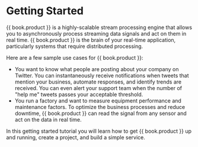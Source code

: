 # Getting Started

{{ book.product }} is a highly-scalable stream processing engine that allows you to asynchronously process streaming data signals and act on them in real time. {{ book.product }} is the brain of your real-time application, particularly systems that require distributed processing.

Here are a few sample use cases for {{ book.product }}:

* You want to know what people are posting about your company on Twitter. You can instantaneously receive notifications when tweets that mention your business, automate responses, and identify trends are received. You can even alert your support team when the number of "help me" tweets passes your acceptable threshold.
* You run a factory and want to measure equipment performance and maintenance factors. To optimize the business processes and reduce downtime,  {{ book.product }} can read the signal from any sensor and act on the data in real time.

In this getting started tutorial you will learn how to get {{ book.product }} up and running, create a project, and build a simple service.

